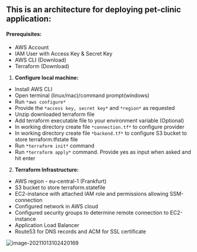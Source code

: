 ## This is an architecture for deploying pet-clinic application:

#### Prerequisites:

- AWS Account
- IAM User with Access Key & Secret Key
- AWS CLI (Download)
- Terraform (Download)

1. **Configure local machine:**

- Install AWS CLI
- Open terminal (linux/mac)/command prompt(windows)
- Run `*aws configure*`
- Provide the `*access key, secret key*` and `*region*` as requested
- Unzip downloaded terraform file
- Add terraform executable file to your environment variable (Optional)
- In working directory create file `*connection.tf*` to configure provider
- In working directory create file `*backend.tf*` to configure S3 bucket to store terraform.tfstate file
- Run `*terraform init*` command
- Run `*terraform apply*` command. Provide yes as input when asked and hit enter

2. **Terraform Infrastructure:**

- AWS region - eu-central-1 (Frankfurt)
- S3 bucket to store terraform.statefile
- EC2-instance with attached IAM role and permissions allowing SSM-connection
- Configured network in AWS cloud
- Configured security groups to determine remote connection to EC2-instance
- Application Load Balancer
- Route53 for DNS records and ACM for SSL certificate

![image-20211013102420169](C:\Users\Borys\AppData\Roaming\Typora\typora-user-images\image-20211013102420169.png)
